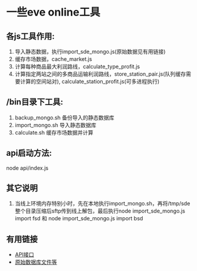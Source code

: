 # 一些eve online工具


## 各js工具作用:
1. 导入静态数据，执行import_sde_mongo.js(原始数据见有用链接)
2. 缓存市场数据，cache_market.js
3. 计算每种商品最大利润路线，calculate_type_profit.js
4. 计算指定两站之间的多商品运输利润路线，store_station_pair.js(队列缓存需要计算的空间站对), calculate_station_profit.js(可多进程执行)

## /bin目录下工具:
1. backup_mongo.sh 备份导入的静态数据库
2. import_mongo.sh 导入静态数据库
3. calculate.sh 缓存市场数据并计算

## api启动方法:
node api/index.js

## 其它说明
1. 当线上环境内存特别小时，先在本地执行import_mongo.sh，再将/tmp/sde整个目录压缩后sftp传到线上解包，最后执行node import_sde_mongo.js import fsd 和 node import_sde_mongo.js import bsd

## 有用链接
- [API接口](https://esi.tech.ccp.is/latest/)
- [原始数据库文件等](https://developers.eveonline.com/resource/resources)
